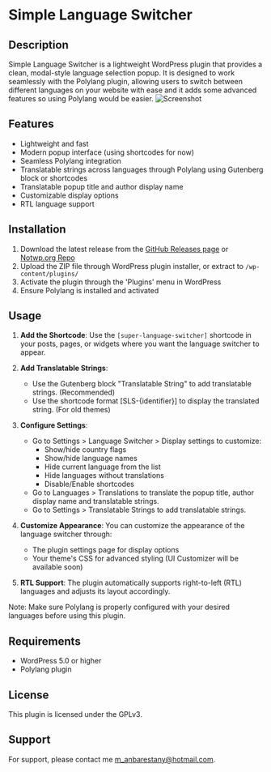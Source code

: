 # Simple Language Switcher

## Description

Simple Language Switcher is a lightweight WordPress plugin that provides a clean, modal-style language selection popup. It is designed to work seamlessly with the Polylang plugin, allowing users to switch between different languages on your website with ease and it adds some advanced features so using Polylang would be easier.
![Screenshot](https://github.com/user-attachments/assets/7db8b8cf-abab-4ed3-94e7-dbd990baab80)

## Features

- Lightweight and fast
- Modern popup interface (using shortcodes for now)
- Seamless Polylang integration
- Translatable strings across languages through Polylang using Gutenberg block or shortcodes
- Translatable popup title and author display name
- Customizable display options
- RTL language support

## Installation

1. Download the latest release from the [GitHub Releases page](https://github.com/qasedak/simple-language-switcher/releases) or [Notwp.org Repo](https://notwp.org/plugins/qasedak/simple-language-switcher/)
2. Upload the ZIP file through WordPress plugin installer, or extract to `/wp-content/plugins/`
3. Activate the plugin through the 'Plugins' menu in WordPress
4. Ensure Polylang is installed and activated

## Usage

1. **Add the Shortcode**: Use the `[super-language-switcher]` shortcode in your posts, pages, or widgets where you want the language switcher to appear.
2. **Add Translatable Strings**: 
    - Use the Gutenberg block "Translatable String" to add translatable strings. (Recommended)
    - Use the shortcode format [SLS-{identifier}] to display the translated string. (For old themes)

3. **Configure Settings**: 
   - Go to Settings > Language Switcher > Display settings to customize:
     - Show/hide country flags
     - Show/hide language names
     - Hide current language from the list
     - Hide languages without translations
     - Disable/Enable shortcodes
   - Go to Languages > Translations to translate the popup title, author display name and translatable strings.
   - Go to Settings > Translatable Strings to add translatable strings.

4. **Customize Appearance**: You can customize the appearance of the language switcher through:
   - The plugin settings page for display options
   - Your theme's CSS for advanced styling (UI Customizer will be available soon)

5. **RTL Support**: The plugin automatically supports right-to-left (RTL) languages and adjusts its layout accordingly.

Note: Make sure Polylang is properly configured with your desired languages before using this plugin.

## Requirements

- WordPress 5.0 or higher
- Polylang plugin

## License

This plugin is licensed under the GPLv3.

## Support

For support, please contact me [m_anbarestany@hotmail.com](mailto:m_anbarestany@hotmail.com).
